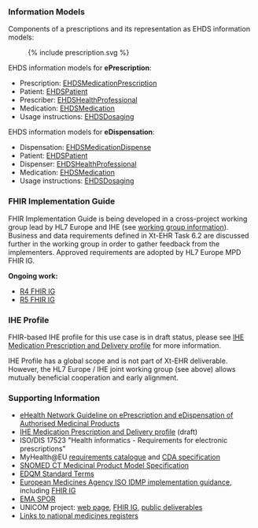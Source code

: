 ### Information Models

Components of a prescriptions and its representation as EHDS information models:
<figure>
  {% include prescription.svg %}
</figure>

EHDS information models for **ePrescription**:
- Prescription: [EHDSMedicationPrescription](StructureDefinition-EHDSMedicationPrescription.html)
- Patient: [EHDSPatient](StructureDefinition-EHDSPatient.html)
- Prescriber: [EHDSHealthProfessional](StructureDefinition-EHDSHealthProfessional.html)
- Medication: [EHDSMedication](StructureDefinition-EHDSMedication.html)
- Usage instructions: [EHDSDosaging](StructureDefinition-EHDSDosaging.html)

EHDS information models for **eDispensation**:
- Dispensation: [EHDSMedicationDispense](StructureDefinition-EHDSMedicationDispense.html)
- Patient: [EHDSPatient](StructureDefinition-EHDSPatient.html)
- Dispenser: [EHDSHealthProfessional](StructureDefinition-EHDSHealthProfessional.html)
- Medication: [EHDSMedication](StructureDefinition-EHDSMedication.html)
- Usage instructions: [EHDSDosaging](StructureDefinition-EHDSDosaging.html)


### FHIR Implementation Guide

FHIR Implementation Guide is being developed in a cross-project working group lead by HL7 Europe and IHE (see [working group information](https://confluence.hl7.org/display/HEU/Medication+Prescription+and+Dispense%2C+Edition+1)). Business and data requirements defined in Xt-EHR Task 6.2 are discussed further in the working group in order to gather feedback from the implementers. Approved requirements are adopted by HL7 Europe MPD FHIR IG.

**Ongoing work:**
- [R4 FHIR IG](https://build.fhir.org/ig/hl7-eu/mpd/)
- [R5 FHIR IG](https://build.fhir.org/ig/hl7-eu/mpd/branches/r5/)


### IHE Profile

FHIR-based IHE profile for this use case is in draft status, please see [IHE Medication Prescription and Delivery profile](https://build.fhir.org/ig/IHE/pharm-mpd/) for more information.

IHE Profile has a global scope and is not part of Xt-EHR deliverable. However, the HL7 Europe / IHE joint working group (see above) allows mutually beneficial cooperation and early alignment.


### Supporting Information

- [eHealth Network Guideline on ePrescription and eDispensation of Authorised Medicinal Products](https://health.ec.europa.eu/document/download/b744f30b-a05e-4b9c-9630-ad96ebd0b2f0_en?filename=ehn_guidelines_eprescriptions_en.pdf)
- [IHE Medication Prescription and Delivery profile](https://build.fhir.org/ig/IHE/pharm-mpd/) (draft)
- ISO/DIS 17523 "Health informatics - Requirements for electronic prescriptions"
- MyHealth@EU [requirements catalogue](https://webgate.ec.europa.eu/fpfis/wikis/display/EHDSI/1.+MyHealth@EU+Requirements+Catalogue) and [CDA specification](https://art-decor.ehdsi.eu/publication/epSOS/)
- [SNOMED CT Medicinal Product Model Specification](https://confluence.ihtsdotools.org/display/DOCMPM)
- [EDQM Standard Terms](https://standardterms.edqm.eu/)
- [European Medicines Agency ISO IDMP implementation guidance](https://www.ema.europa.eu/en/human-regulatory-overview/research-development/data-medicines-iso-idmp-standards-overview/substance-product-organisation-referential-spor-master-data/substance-product-data-management-services), including [FHIR IG](https://www.ema.europa.eu/en/documents/regulatory-procedural-guideline/product-management-services-pms-implementation-international-organization-standardization-iso-standards-identification-medicinal-products-idmp-europe-chapter-2_en.pdf)
- [EMA SPOR](https://spor.ema.europa.eu/sporwi/)
- UNICOM project: [web page](https://unicom-project.eu/), [FHIR IG](https://build.fhir.org/ig/hl7-eu/unicom-ig/), [public deliverables](https://unicom-project.eu/public-deliverables/)
- [Links to national medicines registers](https://www.ema.europa.eu/en/medicines/national-registers-authorised-medicines)

